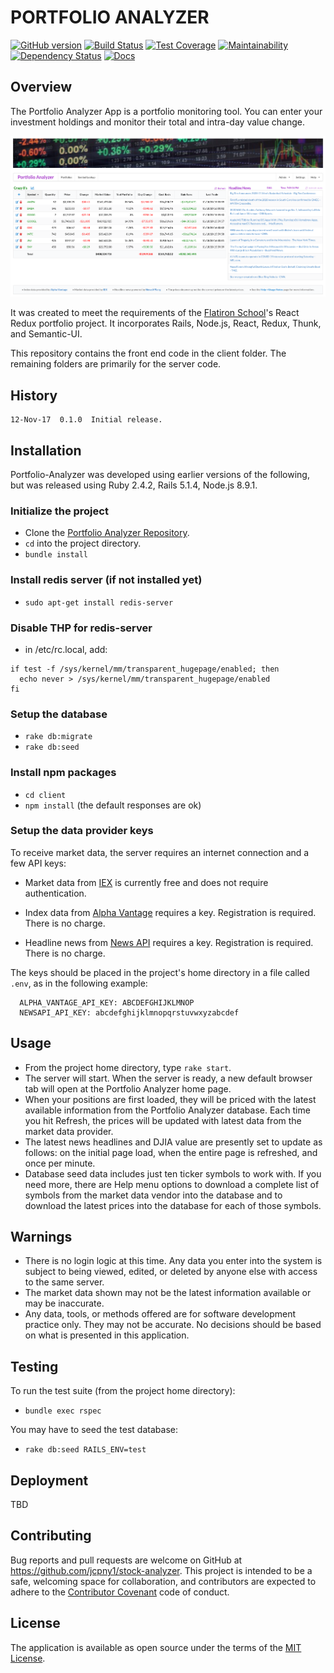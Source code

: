 # PORTFOLIO ANALYZER

[![GitHub version](https://badge.fury.io/gh/jcpny1%2Fportfolio-analyzer.svg)](https://badge.fury.io/gh/jcpny1%2Fportfolio-analyzer)
[![Build Status](https://travis-ci.org/jcpny1/portfolio-analyzer.svg?branch=master)](https://travis-ci.org/jcpny1/portfolio-analyzer)
[![Test Coverage](https://api.codeclimate.com/v1/badges/7ca3b07d0b24fbcd472b/test_coverage)](https://codeclimate.com/github/jcpny1/portfolio-analyzer/test_coverage)
[![Maintainability](https://api.codeclimate.com/v1/badges/7ca3b07d0b24fbcd472b/maintainability)](https://codeclimate.com/github/jcpny1/portfolio-analyzer/maintainability)
[![Dependency Status](https://beta.gemnasium.com/badges/github.com/jcpny1/portfolio-analyzer.svg)](https://beta.gemnasium.com/projects/github.com/jcpny1/portfolio-analyzer)
[![Docs](http://inch-ci.org/github/jcpny1/portfolio-analyzer.svg)](http://inch-ci.org/github/jcpny1/portfolio-analyzer)

## Overview

The Portfolio Analyzer App is a portfolio monitoring tool. You can enter your investment holdings and monitor their total and intra-day value change.

![Portfolio Analyzer Positions Page](https://github.com/jcpny1/portfolio-analyzer/blob/master/Screenshot-2017-11-13%20PortfolioAnalyzer.png?raw=true "Portfolio Analyzer Positions Page")

It was created to meet the requirements of the [Flatiron School](https://flatironschool.com/)'s React Redux portfolio project. It incorporates Rails, Node.js, React, Redux, Thunk, and Semantic-UI.

This repository contains the front end code in the client folder. The remaining folders are primarily for the server code.

## History
```
12-Nov-17  0.1.0  Initial release.  
```

## Installation

Portfolio-Analyzer was developed using earlier versions of the following, but was released using Ruby 2.4.2, Rails 5.1.4, Node.js 8.9.1.

### Initialize the project
* Clone the [Portfolio Analyzer Repository](https://github.com/jcpny1/portfolio-analyzer).
* `cd` into the project directory.
* `bundle install`

### Install redis server (if not installed yet)
* `sudo apt-get install redis-server`

### Disable THP for redis-server
- in /etc/rc.local, add:
```
if test -f /sys/kernel/mm/transparent_hugepage/enabled; then
  echo never > /sys/kernel/mm/transparent_hugepage/enabled
fi
```

### Setup the database
* `rake db:migrate`
* `rake db:seed`

### Install npm packages
* `cd client`
* `npm install`  (the default responses are ok)

### Setup the data provider keys
To receive market data, the server requires an internet connection and a few API keys:
* Market data from [IEX](https://iextrading.com/) is currently free and does not require authentication.

* Index data from [Alpha Vantage](https://www.alphavantage.co/) requires a key. Registration is required. There is no charge.

* Headline news from [News API](https://newsapi.org/) requires a key. Registration is required. There is no charge.

The keys should be placed in the project's home directory in a file called `.env`, as in the following example:
```
  ALPHA_VANTAGE_API_KEY: ABCDEFGHIJKLMNOP
  NEWSAPI_API_KEY: abcdefghijklmnopqrstuvwxyzabcdef
```

## Usage

* From the project home directory, type `rake start`.
* The server will start. When the server is ready, a new default browser tab will open at the Portfolio Analyzer home page.
* When your positions are first loaded, they will be priced with the latest available information from the Portfolio Analyzer database. Each time you hit Refresh, the prices will be updated with latest data from the market data provider.
* The latest news headlines and DJIA value are presently set to update as follows: on the initial page load, when the entire page is refreshed, and once per minute.
* Database seed data includes just ten ticker symbols to work with. If you need more, there are Help menu options to download a complete list of symbols from the market data vendor into the database and to download the latest prices into the database for each of those symbols.

## Warnings

* There is no login logic at this time. Any data you enter into the system is subject to being viewed, edited, or deleted by anyone else with access to the same server.
* The market data shown may not be the latest information available or may be inaccurate.
* Any data, tools, or methods offered are for software development practice only. They may not be accurate. No decisions should be based on what is presented in this application.

## Testing

To run the test suite (from the project home directory):
* `bundle exec rspec`

You may have to seed the test database:
* `rake db:seed RAILS_ENV=test`

## Deployment

TBD

## Contributing

Bug reports and pull requests are welcome on GitHub at https://github.com/jcpny1/stock-analyzer. This project is intended to be a safe, welcoming space for collaboration, and contributors are expected to adhere to the [Contributor Covenant](http://contributor-covenant.org) code of conduct.

## License

The application is available as open source under the terms of the [MIT License](http://opensource.org/licenses/MIT).
